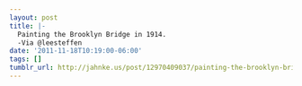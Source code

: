 ```yaml
---
layout: post
title: |-
  Painting the Brooklyn Bridge in 1914.
  -Via @leesteffen
date: '2011-11-18T10:19:00-06:00'
tags: []
tumblr_url: http://jahnke.us/post/12970409037/painting-the-brooklyn-bridge-in-1914-via
---
```


